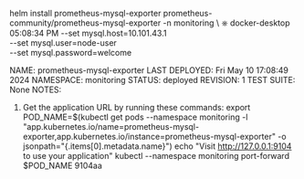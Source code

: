 helm install prometheus-mysql-exporter prometheus-community/prometheus-mysql-exporter -n monitoring \                              ⎈ docker-desktop 05:08:34 PM
  --set mysql.host=10.101.43.1 \
  --set mysql.user=node-user \
  --set mysql.password=welcome

NAME: prometheus-mysql-exporter
LAST DEPLOYED: Fri May 10 17:08:49 2024
NAMESPACE: monitoring
STATUS: deployed
REVISION: 1
TEST SUITE: None
NOTES:
1. Get the application URL by running these commands:
  export POD_NAME=$(kubectl get pods --namespace monitoring -l "app.kubernetes.io/name=prometheus-mysql-exporter,app.kubernetes.io/instance=prometheus-mysql-exporter" -o jsonpath="{.items[0].metadata.name}")
  echo "Visit http://127.0.0.1:9104 to use your application"
  kubectl --namespace monitoring port-forward $POD_NAME 9104aa